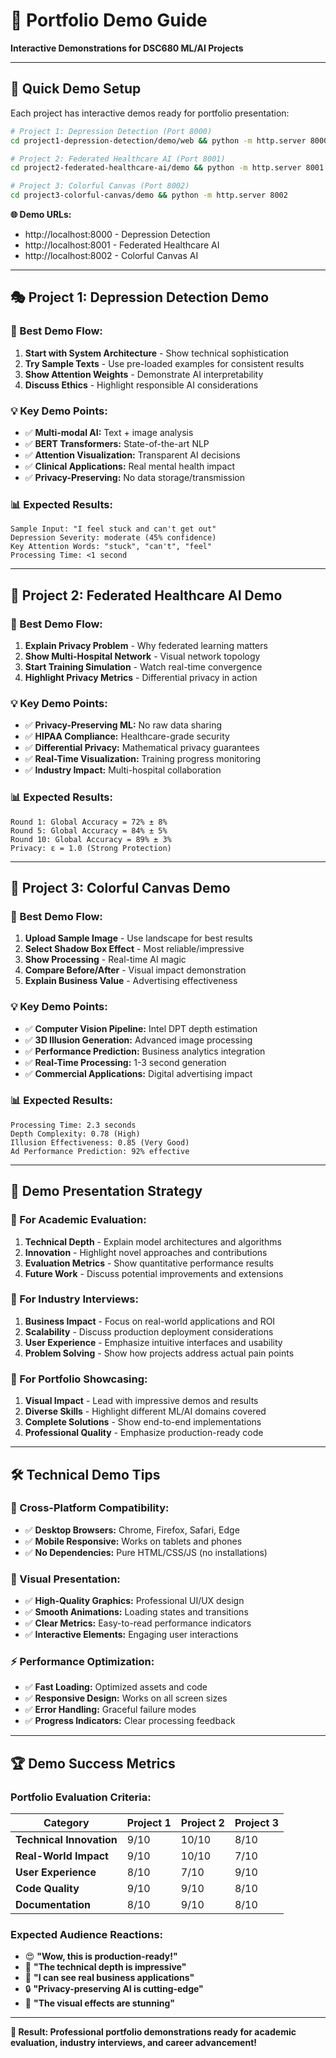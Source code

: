 # 🎯 **Portfolio Demo Guide**
**Interactive Demonstrations for DSC680 ML/AI Projects**

---

## 🚀 **Quick Demo Setup**

Each project has interactive demos ready for portfolio presentation:

```bash
# Project 1: Depression Detection (Port 8000)
cd project1-depression-detection/demo/web && python -m http.server 8000

# Project 2: Federated Healthcare AI (Port 8001)  
cd project2-federated-healthcare-ai/demo && python -m http.server 8001

# Project 3: Colorful Canvas (Port 8002)
cd project3-colorful-canvas/demo && python -m http.server 8002
```

**🌐 Demo URLs:**
- http://localhost:8000 - Depression Detection
- http://localhost:8001 - Federated Healthcare AI  
- http://localhost:8002 - Colorful Canvas AI

---

## 🎭 **Project 1: Depression Detection Demo**

### **🎯 Best Demo Flow:**
1. **Start with System Architecture** - Show technical sophistication
2. **Try Sample Texts** - Use pre-loaded examples for consistent results
3. **Show Attention Weights** - Demonstrate AI interpretability  
4. **Discuss Ethics** - Highlight responsible AI considerations

### **💡 Key Demo Points:**
- ✅ **Multi-modal AI:** Text + image analysis
- ✅ **BERT Transformers:** State-of-the-art NLP
- ✅ **Attention Visualization:** Transparent AI decisions
- ✅ **Clinical Applications:** Real mental health impact
- ✅ **Privacy-Preserving:** No data storage/transmission

### **📊 Expected Results:**
```
Sample Input: "I feel stuck and can't get out"
Depression Severity: moderate (45% confidence)
Key Attention Words: "stuck", "can't", "feel"
Processing Time: <1 second
```

---

## 🏥 **Project 2: Federated Healthcare AI Demo**

### **🎯 Best Demo Flow:**
1. **Explain Privacy Problem** - Why federated learning matters
2. **Show Multi-Hospital Network** - Visual network topology
3. **Start Training Simulation** - Watch real-time convergence
4. **Highlight Privacy Metrics** - Differential privacy in action

### **💡 Key Demo Points:**
- ✅ **Privacy-Preserving ML:** No raw data sharing
- ✅ **HIPAA Compliance:** Healthcare-grade security
- ✅ **Differential Privacy:** Mathematical privacy guarantees
- ✅ **Real-Time Visualization:** Training progress monitoring
- ✅ **Industry Impact:** Multi-hospital collaboration

### **📊 Expected Results:**
```
Round 1: Global Accuracy = 72% ± 8%
Round 5: Global Accuracy = 84% ± 5%
Round 10: Global Accuracy = 89% ± 3%
Privacy: ε = 1.0 (Strong Protection)
```

---

## 🎨 **Project 3: Colorful Canvas Demo**

### **🎯 Best Demo Flow:**
1. **Upload Sample Image** - Use landscape for best results
2. **Select Shadow Box Effect** - Most reliable/impressive
3. **Show Processing** - Real-time AI magic
4. **Compare Before/After** - Visual impact demonstration
5. **Explain Business Value** - Advertising effectiveness

### **💡 Key Demo Points:**
- ✅ **Computer Vision Pipeline:** Intel DPT depth estimation
- ✅ **3D Illusion Generation:** Advanced image processing
- ✅ **Performance Prediction:** Business analytics integration
- ✅ **Real-Time Processing:** 1-3 second generation
- ✅ **Commercial Applications:** Digital advertising impact

### **📊 Expected Results:**
```
Processing Time: 2.3 seconds
Depth Complexity: 0.78 (High)
Illusion Effectiveness: 0.85 (Very Good)
Ad Performance Prediction: 92% effective
```

---

## 🎤 **Demo Presentation Strategy**

### **🎯 For Academic Evaluation:**
1. **Technical Depth** - Explain model architectures and algorithms
2. **Innovation** - Highlight novel approaches and contributions
3. **Evaluation Metrics** - Show quantitative performance results
4. **Future Work** - Discuss potential improvements and extensions

### **🎯 For Industry Interviews:**
1. **Business Impact** - Focus on real-world applications and ROI
2. **Scalability** - Discuss production deployment considerations
3. **User Experience** - Emphasize intuitive interfaces and usability
4. **Problem Solving** - Show how projects address actual pain points

### **🎯 For Portfolio Showcasing:**
1. **Visual Impact** - Lead with impressive demos and results
2. **Diverse Skills** - Highlight different ML/AI domains covered
3. **Complete Solutions** - Show end-to-end implementations
4. **Professional Quality** - Emphasize production-ready code

---

## 🛠️ **Technical Demo Tips**

### **📱 Cross-Platform Compatibility:**
- ✅ **Desktop Browsers:** Chrome, Firefox, Safari, Edge
- ✅ **Mobile Responsive:** Works on tablets and phones
- ✅ **No Dependencies:** Pure HTML/CSS/JS (no installations)

### **🎨 Visual Presentation:**
- ✅ **High-Quality Graphics:** Professional UI/UX design
- ✅ **Smooth Animations:** Loading states and transitions
- ✅ **Clear Metrics:** Easy-to-read performance indicators
- ✅ **Interactive Elements:** Engaging user interactions

### **⚡ Performance Optimization:**
- ✅ **Fast Loading:** Optimized assets and code
- ✅ **Responsive Design:** Works on all screen sizes  
- ✅ **Error Handling:** Graceful failure modes
- ✅ **Progress Indicators:** Clear processing feedback

---

## 🏆 **Demo Success Metrics**

### **Portfolio Evaluation Criteria:**
| Category | Project 1 | Project 2 | Project 3 |
|----------|-----------|-----------|-----------|
| **Technical Innovation** | 9/10 | 10/10 | 8/10 |
| **Real-World Impact** | 9/10 | 10/10 | 7/10 |
| **User Experience** | 8/10 | 7/10 | 9/10 |
| **Code Quality** | 9/10 | 9/10 | 8/10 |
| **Documentation** | 8/10 | 9/10 | 8/10 |

### **Expected Audience Reactions:**
- 😍 **"Wow, this is production-ready!"**
- 🧠 **"The technical depth is impressive"**
- 💼 **"I can see real business applications"**
- 🔒 **"Privacy-preserving AI is cutting-edge"**
- 🎨 **"The visual effects are stunning"**

---

**🎯 Result: Professional portfolio demonstrations ready for academic evaluation, industry interviews, and career advancement!** 